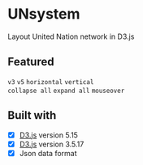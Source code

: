 # UNsystem
Layout United Nation network in D3.js 

Featured
----
`v3`    `v5`
`horizontal`    `vertical`  
`collapse all`    `expand all`
`mouseover`

Built with 
----
- [x] [D3.js](https://d3js.org) version 5.15
- [x] [D3.js](https://d3js.org) version 3.5.17
- [x] Json data format
